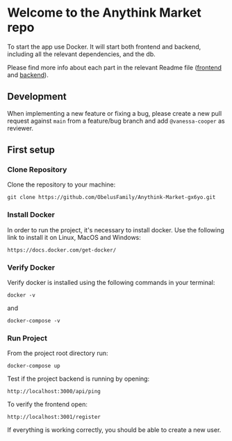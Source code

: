 # Welcome to the Anythink Market repo

To start the app use Docker. It will start both frontend and backend, including all the relevant dependencies, and the db.

Please find more info about each part in the relevant Readme file ([frontend](frontend/readme.md) and [backend](backend/README.md)).

## Development

When implementing a new feature or fixing a bug, please create a new pull request against `main` from a feature/bug branch and add `@vanessa-cooper` as reviewer.

## First setup
### Clone Repository
Clone the repository to your machine:
```
git clone https://github.com/ObelusFamily/Anythink-Market-gx6yo.git
```

### Install Docker
In order to run the project, it's necessary to install docker.
Use the following link to install it on Linux, MacOS and Windows:
```
https://docs.docker.com/get-docker/
```
### Verify Docker
Verify docker is installed using the following commands in your terminal:
```
docker -v
```
and
```
docker-compose -v
```
### Run Project
From the project root directory run:
```
docker-compose up
```
Test if the project backend is running by opening:
```
http://localhost:3000/api/ping
```
To verify the frontend open:
```
http://localhost:3001/register
```
If everything is working correctly, you should be able to create a new user.


